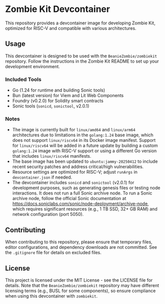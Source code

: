 # Zombie Kit Devcontainer

This repository provides a devcontainer image for developing Zombie Kit, optimized for RISC-V and compatible with various architectures.

## Usage

This devcontainer is designed to be used with the `BeanieZombie/zombiekit` repository. Follow the instructions in the Zombie Kit README to set up your development environment.

### Included Tools

- Go (1.24 for runtime and building Sonic tools)
- Bun (latest version) for Viem and Lit Web Components
- Foundry (v0.2.0) for Solidity smart contracts
- Sonic tools (`sonicd`, `sonictool`, v2.0.1)

### Notes

- The image is currently built for `linux/amd64` and `linux/arm64` architectures due to limitations in the `golang:1.24` base image, which does not support `linux/riscv64` in its Docker image manifest. Support for `linux/riscv64` will be added in a future update by building a custom `golang:1.24` image with RISC-V support or using a different Go version that includes `linux/riscv64` manifests.
- The base image has been updated to `ubuntu:jammy-20250412` to include recent security patches and address critical/high vulnerabilities.
- Resource settings are optimized for RISC-V; adjust `runArgs` in `devcontainer.json` if needed.
- The devcontainer includes `sonicd` and `sonictool` (v2.0.1) for development purposes, such as generating genesis files or testing node interactions. It does not run a full Sonic archive node. To run a Sonic archive node, follow the official Sonic documentation at https://docs.soniclabs.com/sonic/node-deployment/archive-node, which requires significant resources (e.g., 1 TB SSD, 32+ GB RAM) and network configuration (port 5050).

## Contributing

When contributing to this repository, please ensure that temporary files, editor configurations, and dependency downloads are not committed. See the `.gitignore` file for details on excluded files.

## License

This project is licensed under the MIT License - see the LICENSE file for details. Note that the `BeanieZombie/zombiekit` repository may have different licensing terms (e.g., BUSL for some components), so ensure compliance when using this devcontainer with `zombiekit`.